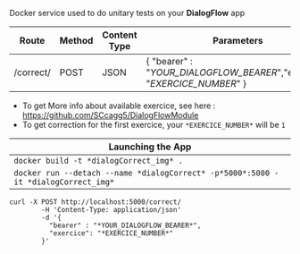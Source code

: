 Docker service used to do unitary tests on your **DialogFlow** app

Route| Method| Content Type |Parameters|
-----|-------|--------------|----------|
/correct/ | POST | JSON | { "bearer" : "*YOUR_DIALOGFLOW_BEARER*","exercice": "*EXERCICE_NUMBER*" }|
	
* To get More info about available exercice, see here : https://github.com/SCcagg5/DialogFlowModule
* To get correction for the first exercice, your `*EXERCICE_NUMBER*` will be `1`

Launching the App|
--|
 `docker build -t *dialogCorrect_img* .` |
 `docker run --detach --name *dialogCorrect* -p*5000*:5000 -it *dialogCorrect_img*`|



```
curl -X POST http://localhost:5000/correct/ 
        -H 'Content-Type: application/json' 
        -d '{ 
          "bearer" : "*YOUR_DIALOGFLOW_BEARER*", 
          "exercice": "*EXERCICE_NUMBER*"
        }'
```
